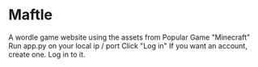 # Maftle
A wordle game website using the assets from Popular Game "Minecraft"
Run app.py on your local ip / port
Click "Log in"
If you want an account, create one.
Log in to it.
